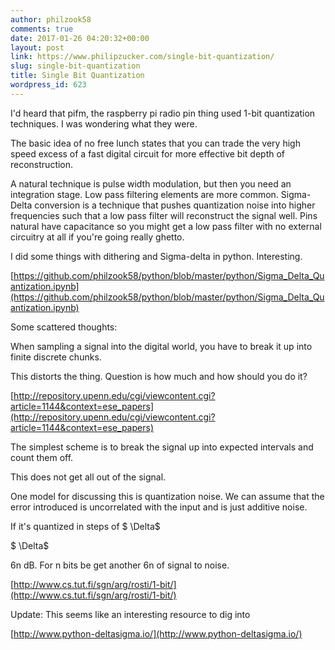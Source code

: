 ```yaml
---
author: philzook58
comments: true
date: 2017-01-26 04:20:32+00:00
layout: post
link: https://www.philipzucker.com/single-bit-quantization/
slug: single-bit-quantization
title: Single Bit Quantization
wordpress_id: 623
---
```


I'd heard that pifm, the raspberry pi radio pin thing used 1-bit quantization techniques. I was wondering what they were.

The basic idea of no free lunch states that you can trade the very high speed excess of a fast digital circuit for more effective bit depth of reconstruction.

A natural technique is pulse width modulation, but then you need an integration stage. Low pass filtering elements are more common. Sigma-Delta conversion is a technique that pushes quantization noise into higher frequencies such that a low pass filter will reconstruct the signal well. Pins natural have capacitance so you might get a low pass filter with no external circuitry at all if you're going really ghetto.

I did some things with dithering and Sigma-delta in python. Interesting.

[https://github.com/philzook58/python/blob/master/python/Sigma_Delta_Quantization.ipynb](https://github.com/philzook58/python/blob/master/python/Sigma_Delta_Quantization.ipynb)

Some scattered thoughts:

When sampling a signal into the digital world, you have to break it up into finite discrete chunks.

This distorts the thing. Question is how much and how should you do it?

[http://repository.upenn.edu/cgi/viewcontent.cgi?article=1144&context=ese_papers](http://repository.upenn.edu/cgi/viewcontent.cgi?article=1144&context=ese_papers)

The simplest scheme is to break the signal up into expected intervals and count them off.

This does not get all out of the signal.

One model for discussing this is quantization noise. We can assume that the error introduced is uncorrelated with the input and is just additive noise.

If it's quantized in steps of $ \Delta$

$ \Delta$

6n dB. For n bits be get another 6n of signal to noise.

[http://www.cs.tut.fi/sgn/arg/rosti/1-bit/](http://www.cs.tut.fi/sgn/arg/rosti/1-bit/)



Update: This seems like an interesting resource to dig into

[http://www.python-deltasigma.io/](http://www.python-deltasigma.io/)
